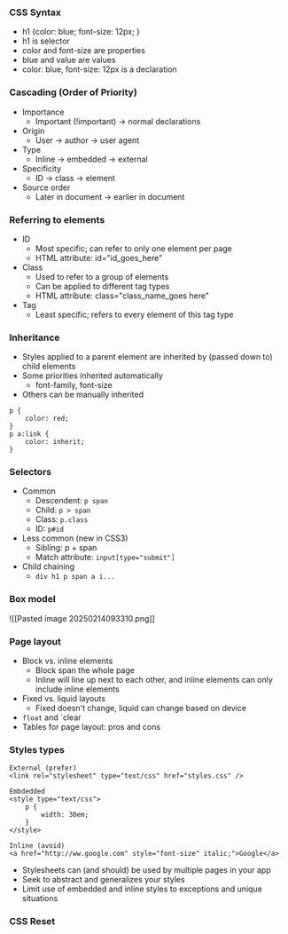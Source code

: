 
### CSS Syntax

- h1 {color: blue; font-size: 12px; }
- h1 is selector
- color and font-size are properties
- blue and value are values
- color: blue, font-size: 12px is a declaration 

### Cascading (Order of Priority) 
- Importance
	- Important (!important) -> normal declarations
- Origin 
	- User -> author -> user agent
- Type
	- Inline -> embedded -> external
- Specificity
	- ID -> class -> element
- Source order
	- Later in document -> earlier in document

### Referring to elements
- ID
	- Most specific; can refer to only one element per page
	- HTML attribute: id="id_goes_here"
- Class
	- Used to refer to a group of elements
	- Can be applied to different tag types
	- HTML attribute: class="class_name_goes here"
- Tag
	- Least specific; refers to every element of this tag type
### Inheritance
- Styles applied to a parent element are inherited by (passed down to) child elements
- Some priorities inherited automatically
	- font-family, font-size
- Others can be manually inherited 
```
p {
	color: red;
}	
p a:link {
	color: inherit;
}
```

### Selectors
- Common
	- Descendent: `p span`
	- Child: `p > span`
	- Class: `p.class`
	- ID: `p#id`
- Less common (new in CSS3)
	- Sibling: p + span
	- Match attribute: `input[type="submit"]`
- Child chaining
	- `div h1 p span a i...`
### Box model
![[Pasted image 20250214093310.png]]
### Page layout
- Block vs. inline elements
	- Block span the whole page
	- Inline will line up next to each other, and inline elements can only include inline elements
- Fixed vs. liquid layouts
	- Fixed doesn't change, liquid can change based on device
- `float` and `clear
- Tables for page layout: pros and cons

### Styles types
```
External (prefer)
<link rel="stylesheet" type="text/css" href="styles.css" />

Embdedded
<style type="text/css">
	p {
		width: 30em;
	}
</style>

Inline (avoid)
<a href="http://ww.google.com" style="font-size" italic;">Google</a>
```
- Stylesheets can (and should) be used by multiple pages in your app
- Seek to abstract and generalizes your styles
- Limit use of embedded and inline styles to exceptions and unique situations


### CSS Reset 